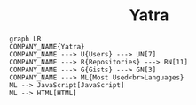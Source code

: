 <h1 align="center">Yatra</h1>

```mermaid
graph LR
COMPANY_NAME{Yatra}
COMPANY_NAME ---> U{Users} ---> UN[7]
COMPANY_NAME ---> R{Repositories} ---> RN[11]
COMPANY_NAME ---> G{Gists} ---> GN[3]
COMPANY_NAME ---> ML{Most Used<br>Languages}
ML --> JavaScript[JavaScript]
ML --> HTML[HTML]
```
